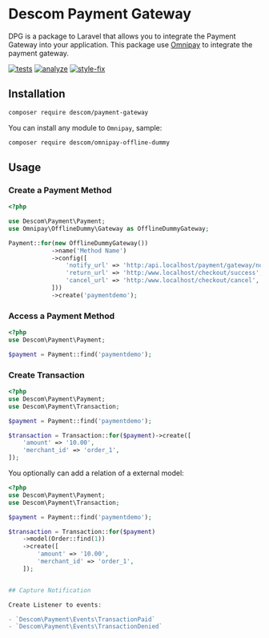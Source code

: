# Descom Payment Gateway

DPG is a package to Laravel that allows you to integrate the Payment Gateway into your application.
This package use [Omnipay](https://github.com/thephpleague/omnipay) to integrate the payment gateway.

[![tests](https://github.com/descom-es/payment-gateway/actions/workflows/tests.yml/badge.svg)](https://github.com/descom-es/payment-gateway/actions/workflows/tests.yml)
[![analyze](https://github.com/descom-es/payment-gateway/actions/workflows/analyse.yml/badge.svg)](https://github.com/descom-es/payment-gateway/actions/workflows/analyse.yml)
[![style-fix](https://github.com/descom-es/payment-gateway/actions/workflows/style-fix.yml/badge.svg)](https://github.com/descom-es/payment-gateway/actions/workflows/style-fix.yml)

## Installation

```sh
composer require descom/payment-gateway
```

You can install any module to `Omnipay`, sample:

```sh
composer require descom/omnipay-offline-dummy
```

## Usage

### Create a Payment Method

```php
<?php

use Descom\Payment\Payment;
use Omnipay\OfflineDummy\Gateway as OfflineDummyGateway;

Payment::for(new OfflineDummyGateway())
            ->name('Method Name')
            ->config([
                'notify_url' => 'http:/api.localhost/payment/gateway/notify',
                'return_url' => 'http:/www.localhost/checkout/success',
                'cancel_url' => 'http:/www.localhost/checkout/cancel',
            ]))
            ->create('paymentdemo');
```

### Access a Payment Method

```php
<?php
use Descom\Payment\Payment;

$payment = Payment::find('paymentdemo');
```

### Create Transaction

```php
<?php
use Descom\Payment\Payment;
use Descom\Payment\Transaction;

$payment = Payment::find('paymentdemo');

$transaction = Transaction::for($payment)->create([
    'amount' => '10.00',
    'merchant_id' => 'order_1',
]);
```

You optionally can add a relation of a external model:

```php
<?php
use Descom\Payment\Payment;
use Descom\Payment\Transaction;

$payment = Payment::find('paymentdemo');

$transaction = Transaction::for($payment)
    ->model(Order::find(1))
    ->create([
        'amount' => '10.00',
        'merchant_id' => 'order_1',
    ]);
```

```php

## Capture Notification

Create Listener to events:

- `Descom\Payment\Events\TransactionPaid`
- `Descom\Payment\Events\TransactionDenied`
